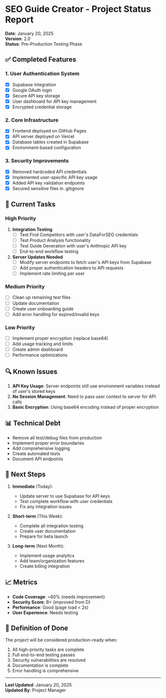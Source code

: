 # SEO Guide Creator - Project Status Report

**Date**: January 20, 2025  
**Version**: 2.0  
**Status**: Pre-Production Testing Phase

## ✅ Completed Features

### 1. User Authentication System
- [x] Supabase integration
- [x] Google OAuth login
- [x] Secure API key storage
- [x] User dashboard for API key management
- [x] Encrypted credential storage

### 2. Core Infrastructure
- [x] Frontend deployed on GitHub Pages
- [x] API server deployed on Vercel
- [x] Database tables created in Supabase
- [x] Environment-based configuration

### 3. Security Improvements
- [x] Removed hardcoded API credentials
- [x] Implemented user-specific API key usage
- [x] Added API key validation endpoints
- [x] Secured sensitive files in .gitignore

## 🚧 Current Tasks

### High Priority
1. **Integration Testing**
   - [ ] Test Find Competitors with user's DataForSEO credentials
   - [ ] Test Product Analysis functionality
   - [ ] Test Guide Generation with user's Anthropic API key
   - [ ] End-to-end workflow testing

2. **Server Updates Needed**
   - [ ] Modify server endpoints to fetch user's API keys from Supabase
   - [ ] Add proper authentication headers to API requests
   - [ ] Implement rate limiting per user

### Medium Priority
- [ ] Clean up remaining test files
- [ ] Update documentation
- [ ] Create user onboarding guide
- [ ] Add error handling for expired/invalid keys

### Low Priority
- [ ] Implement proper encryption (replace base64)
- [ ] Add usage tracking and limits
- [ ] Create admin dashboard
- [ ] Performance optimizations

## 🔍 Known Issues

1. **API Key Usage**: Server endpoints still use environment variables instead of user's stored keys
2. **No Session Management**: Need to pass user context to server for API calls
3. **Basic Encryption**: Using base64 encoding instead of proper encryption

## 📊 Technical Debt

- Remove all test/debug files from production
- Implement proper error boundaries
- Add comprehensive logging
- Create automated tests
- Document API endpoints

## 🚀 Next Steps

1. **Immediate** (Today):
   - Update server to use Supabase for API keys
   - Test complete workflow with user credentials
   - Fix any integration issues

2. **Short-term** (This Week):
   - Complete all integration testing
   - Create user documentation
   - Prepare for beta launch

3. **Long-term** (Next Month):
   - Implement usage analytics
   - Add team/organization features
   - Create billing integration

## 📈 Metrics

- **Code Coverage**: ~60% (needs improvement)
- **Security Score**: B+ (improved from D)
- **Performance**: Good (page load < 2s)
- **User Experience**: Needs testing

## 🎯 Definition of Done

The project will be considered production-ready when:
1. All high-priority tasks are complete
2. Full end-to-end testing passes
3. Security vulnerabilities are resolved
4. Documentation is complete
5. Error handling is comprehensive

---

**Last Updated**: January 20, 2025  
**Updated By**: Project Manager